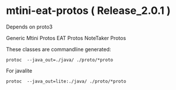 # mtini-eat-protos ( Release_2.0.1 )
Depends on proto3

Generic Mtini Protos
EAT Protos
NoteTaker Protos

These classes are commandline generated:

```
protoc  --java_out=./java/ ./proto/*proto
```

For javalite 

```
protoc  --java_out=lite:./java/ ./proto/*proto
```
